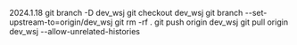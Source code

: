 2024.1.18
git branch -D dev_wsj
git checkout dev_wsj
git branch --set-upstream-to=origin/dev_wsj
git rm -rf .
git push origin dev_wsj
git pull origin dev_wsj --allow-unrelated-histories
